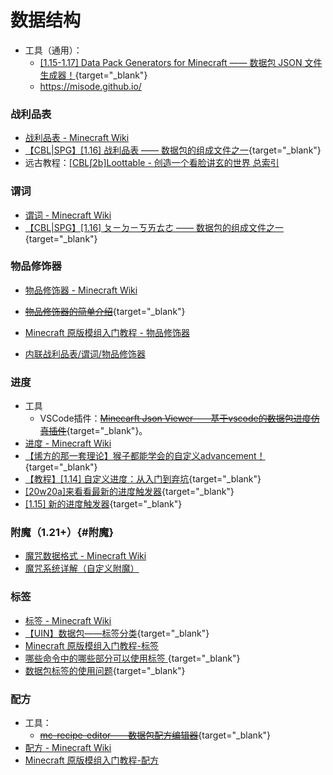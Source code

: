 # 数据结构
  - 工具（通用）：
    - [[1.15-1.17] Data Pack Generators for Minecraft —— 数据包 JSON 文件生成器！](/datapack-index/save/897487.html){target="_blank"}
    - https://misode.github.io/

### 战利品表
  - [战利品表 - Minecraft Wiki](https://zh.minecraft.wiki/w/战利品表)
  - [【CBL|SPG】[1.16] 战利品表 —— 数据包的组成文件之一](/datapack-index/save/831542.html){target="_blank"}
  - 远古教程：[[CBL∫2b]Loottable - 创造一个看脸讲玄的世界 总索引](https://www.mcbbs.net/forum.php?mod=viewthread&tid=619468)

### 谓词
  - [谓词 - Minecraft Wiki](https://zh.minecraft.wiki/w/谓词)
  - [【CBL|SPG】[1.16] ㄆㄧㄉㄧㄎㄞㄊㄜ —— 数据包的组成文件之一 ](/datapack-index/save/914817.html){target="_blank"}

### 物品修饰器
  - [物品修饰器 - Minecraft Wiki](https://zh.minecraft.wiki/w/物品修饰器)
  - [~~物品修饰器的简单介绍~~](/datapack-index/save/1187947.html){target="_blank"}
  - [Minecraft 原版模组入门教程 - 物品修饰器](https://zhangshenxing.github.io/VanillaModTutorial/#物品修饰器)

- [内联战利品表/谓词/物品修饰器](https://etis.vcsofficial.site/d/24-nei-lian-zhan-li-pin-biao-wei-ci-wu-pin-xiu-shi-qi-jian-yao-jie-shao)


### 进度
- 工具
  - VSCode插件：[~~Minecarft Json Viewer——基于vscode的数据包进度仿真插件~~](/datapack-index/save/1109032.html){target="_blank"}。
- [进度 - Minecraft Wiki](https://zh.minecraft.wiki/w/进度)
- [【烯方的那一套理论】猴子都能学会的自定义advancement！](/datapack-index/save/685310.html){target="_blank"}
- [【教程】[1.14] 自定义进度：从入门到弃坑](/datapack-index/save/892563.html){target="_blank"}
- [[20w20a]来看看最新的进度触发器](/datapack-index/save/1045395.html){target="_blank"}
- [[1.15] 新的进度触发器](/datapack-index/save/936174.html){target="_blank"}

### 附魔（1.21+）{#附魔}
- [魔咒数据格式 - Minecraft Wiki](https://zh.minecraft.wiki/w/%E9%AD%94%E5%92%92%E6%95%B0%E6%8D%AE%E6%A0%BC%E5%BC%8F)
- [魔咒系统详解（自定义附魔）](https://etis.vcsofficial.site/d/23-mo-zhou-xi-tong-xiang-jie-zi-ding-yi-fu-mo)

### 标签
  - [标签 - Minecraft Wiki](https://zh.minecraft.wiki/w/标签)
  - [【UIN】数据包——标签分类](/datapack-index/save/775667.html){target="_blank"}
  - [Minecraft 原版模组入门教程-标签](https://zhangshenxing.github.io/VanillaModTutorial/#标签)
  - [哪些命令中的哪些部分可以使用标签 ](/datapack-index/save/963143.html){target="_blank"} 
  - [数据包标签的使用问题](/datapack-index/save/989540.html){target="_blank"}

### 配方
- 工具：
  - [~~mc-recipe-editor——数据包配方编辑器~~](/datapack-index/save/1222437.html){target="_blank"}
- [配方 - Minecraft Wiki](https://zh.minecraft.wiki/w/配方)
- [Minecraft 原版模组入门教程-配方](https://zhangshenxing.github.io/VanillaModTutorial/#配方)

